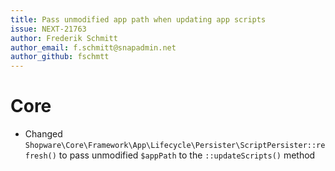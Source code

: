 ```yaml
---
title: Pass unmodified app path when updating app scripts
issue: NEXT-21763
author: Frederik Schmitt
author_email: f.schmitt@snapadmin.net
author_github: fschmtt
---
```

# Core
* Changed `Shopware\Core\Framework\App\Lifecycle\Persister\ScriptPersister::refresh()` to pass unmodified `$appPath` to the `::updateScripts()` method
